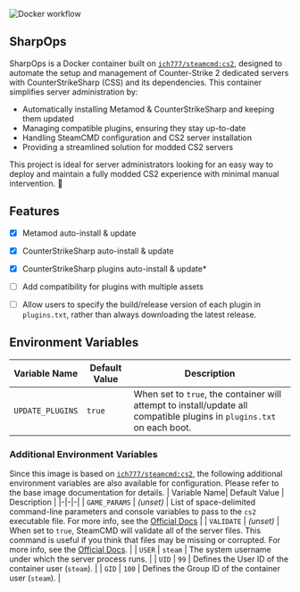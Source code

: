 ![Docker workflow](https://github.com/aflyingcougar/SharpOps/actions/workflows/docker-publish.yml/badge.svg)

## SharpOps

SharpOps is a Docker container built on [`ich777/steamcmd:cs2`](https://github.com/ich777/docker-steamcmd-server/tree/cs2), designed to automate the setup and management of Counter-Strike 2 dedicated servers with CounterStrikeSharp (CSS) and its dependencies. This container simplifies server administration by:

- Automatically installing Metamod & CounterStrikeSharp and keeping them updated
- Managing compatible plugins, ensuring they stay up-to-date
- Handling SteamCMD configuration and CS2 server installation
- Providing a streamlined solution for modded CS2 servers

This project is ideal for server administrators looking for an easy way to deploy and maintain a fully modded CS2 experience with minimal manual intervention. 🚀

## Features
 - [x] Metamod auto-install & update
 - [x] CounterStrikeSharp auto-install & update
 - [x] CounterStrikeSharp plugins auto-install & update*
 - [ ] Add compatibility for plugins with multiple assets
 - [ ] Allow users to specify the build/release version of each plugin in `plugins.txt`, rather than always downloading the latest release.


## Environment Variables 

| Variable Name       | Default Value | Description |
|---------------------|--------------|-------------|
| `UPDATE_PLUGINS` | `true` | When set to `true`, the container will attempt to install/update all compatible plugins in `plugins.txt` on each boot. |


### Additional Environment Variables
Since this image is based on [`ich777/steamcmd:cs2`](https://github.com/ich777/docker-steamcmd-server/tree/cs2), the following additional environment variables are also available for configuration. Please refer to the base image documentation for details.
| Variable Name| Default Value | Description |
|-|-|-|
| `GAME_PARAMS` | _(unset)_ | List of space-delimited command-line parameters and console variables to pass to the `cs2` executable file. For more info, see the [Official Docs](https://developer.valvesoftware.com/wiki/Counter-Strike_2/Dedicated_Servers#Command-Line_Parameters) |
| `VALIDATE` | _(unset)_ | When set to `true`, SteamCMD will validate all of the server files. This command is useful if you think that files may be missing or corrupted. For more info, see the [Official Docs](https://developer.valvesoftware.com/wiki/SteamCMD#Validate). |
| `USER` | `steam` | The system username under which the server process runs. |
| `UID` | `99` | Defines the User ID of the container user (`steam`). |
| `GID` | `100` | Defines the Group ID of the container user (`steam`). |

